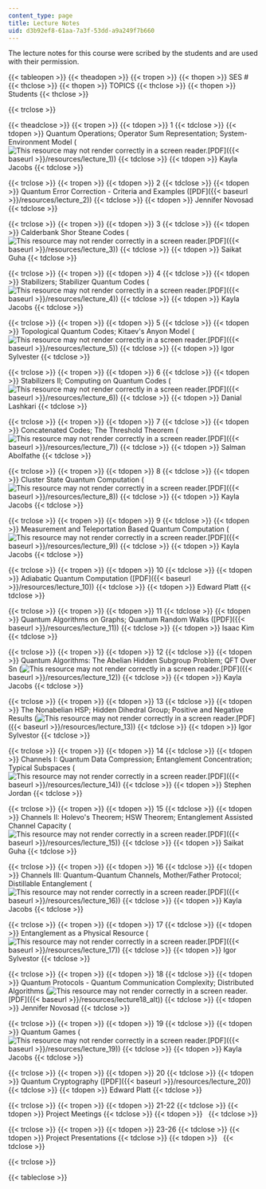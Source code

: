 ```yaml
---
content_type: page
title: Lecture Notes
uid: d3b92ef8-61aa-7a3f-53dd-a9a249f7b660
---
```


The lecture notes for this course were scribed by the students and are used with their permission.

{{< tableopen >}}
{{< theadopen >}}
{{< tropen >}}
{{< thopen >}}
SES #
{{< thclose >}}
{{< thopen >}}
TOPICS
{{< thclose >}}
{{< thopen >}}
Students
{{< thclose >}}

{{< trclose >}}

{{< theadclose >}}
{{< tropen >}}
{{< tdopen >}}
1
{{< tdclose >}}
{{< tdopen >}}
Quantum Operations; Operator Sum Representation; System-Environment Model (![This resource may not render correctly in a screen reader.](/images/inacessible.gif)[PDF]({{< baseurl >}}/resources/lecture_1))
{{< tdclose >}}
{{< tdopen >}}
Kayla Jacobs
{{< tdclose >}}

{{< trclose >}}
{{< tropen >}}
{{< tdopen >}}
2
{{< tdclose >}}
{{< tdopen >}}
Quantum Error Correction - Criteria and Examples ([PDF]({{< baseurl >}}/resources/lecture_2))
{{< tdclose >}}
{{< tdopen >}}
Jennifer Novosad
{{< tdclose >}}

{{< trclose >}}
{{< tropen >}}
{{< tdopen >}}
3
{{< tdclose >}}
{{< tdopen >}}
Calderbank Shor Steane Codes (![This resource may not render correctly in a screen reader.](/images/inacessible.gif)[PDF]({{< baseurl >}}/resources/lecture_3))
{{< tdclose >}}
{{< tdopen >}}
Saikat Guha
{{< tdclose >}}

{{< trclose >}}
{{< tropen >}}
{{< tdopen >}}
4
{{< tdclose >}}
{{< tdopen >}}
Stabilizers; Stabilizer Quantum Codes (![This resource may not render correctly in a screen reader.](/images/inacessible.gif)[PDF]({{< baseurl >}}/resources/lecture_4))
{{< tdclose >}}
{{< tdopen >}}
Kayla Jacobs
{{< tdclose >}}

{{< trclose >}}
{{< tropen >}}
{{< tdopen >}}
5
{{< tdclose >}}
{{< tdopen >}}
Topological Quantum Codes; Kitaev's Anyon Model (![This resource may not render correctly in a screen reader.](/images/inacessible.gif)[PDF]({{< baseurl >}}/resources/lecture_5))
{{< tdclose >}}
{{< tdopen >}}
Igor Sylvester
{{< tdclose >}}

{{< trclose >}}
{{< tropen >}}
{{< tdopen >}}
6
{{< tdclose >}}
{{< tdopen >}}
Stabilizers II; Computing on Quantum Codes (![This resource may not render correctly in a screen reader.](/images/inacessible.gif)[PDF]({{< baseurl >}}/resources/lecture_6))
{{< tdclose >}}
{{< tdopen >}}
Danial Lashkari
{{< tdclose >}}

{{< trclose >}}
{{< tropen >}}
{{< tdopen >}}
7
{{< tdclose >}}
{{< tdopen >}}
Concatenated Codes; The Threshold Theorem (![This resource may not render correctly in a screen reader.](/images/inacessible.gif)[PDF]({{< baseurl >}}/resources/lecture_7))
{{< tdclose >}}
{{< tdopen >}}
Salman Abolfathe
{{< tdclose >}}

{{< trclose >}}
{{< tropen >}}
{{< tdopen >}}
8
{{< tdclose >}}
{{< tdopen >}}
Cluster State Quantum Computation (![This resource may not render correctly in a screen reader.](/images/inacessible.gif)[PDF]({{< baseurl >}}/resources/lecture_8))
{{< tdclose >}}
{{< tdopen >}}
Kayla Jacobs
{{< tdclose >}}

{{< trclose >}}
{{< tropen >}}
{{< tdopen >}}
9
{{< tdclose >}}
{{< tdopen >}}
Measurement and Teleportation Based Quantum Computation (![This resource may not render correctly in a screen reader.](/images/inacessible.gif)[PDF]({{< baseurl >}}/resources/lecture_9))
{{< tdclose >}}
{{< tdopen >}}
Kayla Jacobs
{{< tdclose >}}

{{< trclose >}}
{{< tropen >}}
{{< tdopen >}}
10
{{< tdclose >}}
{{< tdopen >}}
Adiabatic Quantum Computation ([PDF]({{< baseurl >}}/resources/lecture_10))
{{< tdclose >}}
{{< tdopen >}}
Edward Platt
{{< tdclose >}}

{{< trclose >}}
{{< tropen >}}
{{< tdopen >}}
11
{{< tdclose >}}
{{< tdopen >}}
Quantum Algorithms on Graphs; Quantum Random Walks ([PDF]({{< baseurl >}}/resources/lecture_11))
{{< tdclose >}}
{{< tdopen >}}
Isaac Kim
{{< tdclose >}}

{{< trclose >}}
{{< tropen >}}
{{< tdopen >}}
12
{{< tdclose >}}
{{< tdopen >}}
Quantum Algorithms: The Abelian Hidden Subgroup Problem; QFT Over Sn (![This resource may not render correctly in a screen reader.](/images/inacessible.gif)[PDF]({{< baseurl >}}/resources/lecture_12))
{{< tdclose >}}
{{< tdopen >}}
Kayla Jacobs
{{< tdclose >}}

{{< trclose >}}
{{< tropen >}}
{{< tdopen >}}
13
{{< tdclose >}}
{{< tdopen >}}
The Nonabelian HSP; Hidden Dihedral Group; Positive and Negative Results (![This resource may not render correctly in a screen reader.](/images/inacessible.gif)[PDF]({{< baseurl >}}/resources/lecture_13))
{{< tdclose >}}
{{< tdopen >}}
Igor Sylvestor
{{< tdclose >}}

{{< trclose >}}
{{< tropen >}}
{{< tdopen >}}
14
{{< tdclose >}}
{{< tdopen >}}
Channels I: Quantum Data Compression; Entanglement Concentration; Typical Subspaces (![This resource may not render correctly in a screen reader.](/images/inacessible.gif)[PDF]({{< baseurl >}}/resources/lecture_14))
{{< tdclose >}}
{{< tdopen >}}
Stephen Jordan
{{< tdclose >}}

{{< trclose >}}
{{< tropen >}}
{{< tdopen >}}
15
{{< tdclose >}}
{{< tdopen >}}
Channels II: Holevo's Theorem; HSW Theorem; Entanglement Assisted Channel Capacity (![This resource may not render correctly in a screen reader.](/images/inacessible.gif)[PDF]({{< baseurl >}}/resources/lecture_15))
{{< tdclose >}}
{{< tdopen >}}
Saikat Guha
{{< tdclose >}}

{{< trclose >}}
{{< tropen >}}
{{< tdopen >}}
16
{{< tdclose >}}
{{< tdopen >}}
Channels III: Quantum-Quantum Channels, Mother/Father Protocol; Distillable Entanglement (![This resource may not render correctly in a screen reader.](/images/inacessible.gif)[PDF]({{< baseurl >}}/resources/lecture_16))
{{< tdclose >}}
{{< tdopen >}}
Kayla Jacobs
{{< tdclose >}}

{{< trclose >}}
{{< tropen >}}
{{< tdopen >}}
17
{{< tdclose >}}
{{< tdopen >}}
Entanglement as a Physical Resource (![This resource may not render correctly in a screen reader.](/images/inacessible.gif)[PDF]({{< baseurl >}}/resources/lecture_17))
{{< tdclose >}}
{{< tdopen >}}
Igor Sylvestor
{{< tdclose >}}

{{< trclose >}}
{{< tropen >}}
{{< tdopen >}}
18
{{< tdclose >}}
{{< tdopen >}}
Quantum Protocols - Quantum Communication Complexity; Distributed Algorithms (![This resource may not render correctly in a screen reader.](/images/inacessible.gif)[PDF]({{< baseurl >}}/resources/lecture18_alt))
{{< tdclose >}}
{{< tdopen >}}
Jennifer Novosad
{{< tdclose >}}

{{< trclose >}}
{{< tropen >}}
{{< tdopen >}}
19
{{< tdclose >}}
{{< tdopen >}}
Quantum Games (![This resource may not render correctly in a screen reader.](/images/inacessible.gif)[PDF]({{< baseurl >}}/resources/lecture_19))
{{< tdclose >}}
{{< tdopen >}}
Kayla Jacobs
{{< tdclose >}}

{{< trclose >}}
{{< tropen >}}
{{< tdopen >}}
20
{{< tdclose >}}
{{< tdopen >}}
Quantum Cryptography ([PDF]({{< baseurl >}}/resources/lecture_20))
{{< tdclose >}}
{{< tdopen >}}
Edward Platt
{{< tdclose >}}

{{< trclose >}}
{{< tropen >}}
{{< tdopen >}}
21-22
{{< tdclose >}}
{{< tdopen >}}
Project Meetings
{{< tdclose >}}
{{< tdopen >}}
 
{{< tdclose >}}

{{< trclose >}}
{{< tropen >}}
{{< tdopen >}}
23-26
{{< tdclose >}}
{{< tdopen >}}
Project Presentations
{{< tdclose >}}
{{< tdopen >}}
 
{{< tdclose >}}

{{< trclose >}}

{{< tableclose >}}